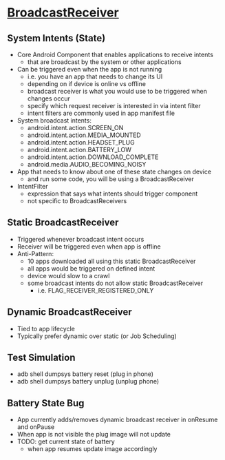 # [BroadcastReceiver](https://developer.android.com/guide/components/broadcasts)

## System Intents (State)

- Core Android Component that enables applications to receive intents
    - that are broadcast by the system or other applications
- Can be triggered even when the app is not running
    - i.e. you have an app that needs to change its UI
    - depending on if device is online vs offline
    - broadcast receiver is what you would use to be triggered when changes occur
    - specify which request receiver is interested in via intent filter
    - intent filters are commonly used in app manifest file
- System broadcast intents:
    - android.intent.action.SCREEN_ON
    - android.intent.action.MEDIA_MOUNTED
    - android.intent.action.HEADSET_PLUG
    - android.intent.action.BATTERY_LOW
    - android.intent.action.DOWNLOAD_COMPLETE
    - android.media.AUDIO_BECOMING_NOISY
- App that needs to know about one of these state changes on device
  - and run some code, you will be using a BroadcastReceiver
- IntentFilter
  - expression that says what intents should trigger component
  - not specific to BroadcastReceivers

## Static BroadcastReceiver

- Triggered whenever broadcast intent occurs
- Receiver will be triggered even when app is offline
- Anti-Pattern:
  - 10 apps downloaded all using this static BroadcastReceiver
  - all apps would be triggered on defined intent
  - device would slow to a crawl
  - some broadcast intents do not allow static BroadcastReceiver
    - i.e. FLAG_RECEIVER_REGISTERED_ONLY

## Dynamic BroadcastReceiver

- Tied to app lifecycle
- Typically prefer dynamic over static (or Job Scheduling)

## Test Simulation

- adb shell dumpsys battery reset (plug in phone)
- adb shell dumpsys battery unplug (unplug phone)

## Battery State Bug

- App currently adds/removes dynamic broadcast receiver in onResume and onPause
- When app is not visible the plug image will not update
- TODO: get current state of battery
  - when app resumes update image accordingly

